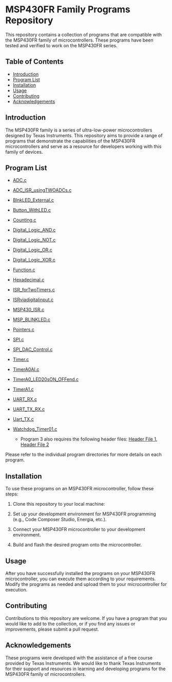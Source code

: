 # MSP430FR Family Programs Repository

This repository contains a collection of programs that are compatible with the MSP430FR family of microcontrollers. These programs have been tested and verified to work on the MSP430FR series.

## Table of Contents

- [Introduction](#introduction)
- [Program List](#program-list)
- [Installation](#installation)
- [Usage](#usage)
- [Contributing](#contributing)
- [Acknowledgements](#acknowledgements)

## Introduction

The MSP430FR family is a series of ultra-low-power microcontrollers designed by Texas Instruments. This repository aims to provide a range of programs that demonstrate the capabilities of the MSP430FR microcontrollers and serve as a resource for developers working with this family of devices.

## Program List
- [ADC.c](ADC.c)
- [ADC_ISR_usingTWOADCs.c](ADC_ISR_usingTWOADCs.c)
- [BlnkLED_External.c](BlnkLED_External.c)
- [Button_WithLED.c](Button_WithLED.c)
- [Counting.c](Counting.c)
- [Digital_Logic_AND.c](Digital_Logic_AND.c)
- [Digital_Logic_NOT.c](Digital_Logic_NOT.c)
- [Digital_Logic_OR.c](Digital_Logic_OR.c)
- [Digital_Logic_XOR.c](Digital_Logic_XOR.c)
- [Function.c](Function.c)
- [Hexadecimal.c](Hexadecimal.c)
- [ISR_forTwoTimers.c](ISR_forTwoTimers.c)
- [ISRviadigitalinput.c](ISRviadigitalinput.c)
- [MSP430_ISR.c](MSP430_ISR.c)
- [MSP_BLINKLED.c](MSP_BLINKLED.c)
- [Pointers.c](Pointers.c)
- [SPI.c](SPI.c)
- [SPI_DAC_Control.c](SPI_DAC_Control.c)
- [Timer.c](Timer.c)
- [TimerA0AI.c](TimerA0AI.c)
- [TimerA0_LED20sON_OFFend.c](TimerA0_LED20sON_OFFend.c)
- [TimerA1.c](TimerA1.c)
- [UART_RX.c](UART_RX.c)
- [UART_TX_RX.c](UART_TX_RX.c)
- [Uart_TX.c](Uart_TX.c)
- [Watchdog_Timer01.c](Watchdog_Timer01.c)



   - Program 3 also requires the following header files: [Header File 1](/headers/header1.h), [Header File 2](/headers/header2.h)

Please refer to the individual program directories for more details on each program.

## Installation

To use these programs on an MSP430FR microcontroller, follow these steps:

1. Clone this repository to your local machine:

2. Set up your development environment for MSP430FR programming (e.g., Code Composer Studio, Energia, etc.).

3. Connect your MSP430FR microcontroller to your development environment.

4. Build and flash the desired program onto the microcontroller.

## Usage

After you have successfully installed the programs on your MSP430FR microcontroller, you can execute them according to your requirements. Modify the programs as needed and upload them to your microcontroller for execution.

## Contributing

Contributions to this repository are welcome. If you have a program that you would like to add to the collection, or if you find any issues or improvements, please submit a pull request.

## Acknowledgements

These programs were developed with the assistance of a free course provided by Texas Instruments. We would like to thank Texas Instruments for their support and resources in learning and developing programs for the MSP430FR family of microcontrollers.
